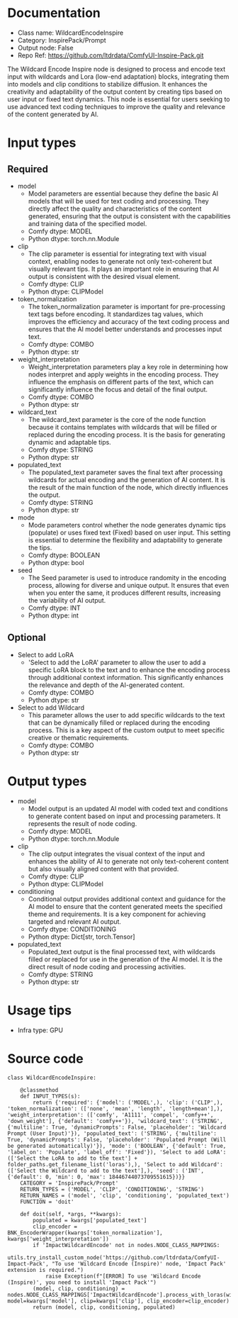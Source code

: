 # Documentation
- Class name: WildcardEncodeInspire
- Category: InspirePack/Prompt
- Output node: False
- Repo Ref: https://github.com/ltdrdata/ComfyUI-Inspire-Pack.git

The Wildcard Encode Inspire node is designed to process and encode text input with wildcards and Lora (low-end adaptation) blocks, integrating them into models and clip conditions to stabilize diffusion. It enhances the creativity and adaptability of the output content by creating tips based on user input or fixed text dynamics. This node is essential for users seeking to use advanced text coding techniques to improve the quality and relevance of the content generated by AI.

# Input types
## Required
- model
    - Model parameters are essential because they define the basic AI models that will be used for text coding and processing. They directly affect the quality and characteristics of the content generated, ensuring that the output is consistent with the capabilities and training data of the specified model.
    - Comfy dtype: MODEL
    - Python dtype: torch.nn.Module
- clip
    - The clip parameter is essential for integrating text with visual context, enabling nodes to generate not only text-coherent but visually relevant tips. It plays an important role in ensuring that AI output is consistent with the desired visual element.
    - Comfy dtype: CLIP
    - Python dtype: CLIPModel
- token_normalization
    - The token_normalization parameter is important for pre-processing text tags before encoding. It standardizes tag values, which improves the efficiency and accuracy of the text coding process and ensures that the AI model better understands and processes input text.
    - Comfy dtype: COMBO
    - Python dtype: str
- weight_interpretation
    - Weight_interpretation parameters play a key role in determining how nodes interpret and apply weights in the encoding process. They influence the emphasis on different parts of the text, which can significantly influence the focus and detail of the final output.
    - Comfy dtype: COMBO
    - Python dtype: str
- wildcard_text
    - The wildcard_text parameter is the core of the node function because it contains templates with wildcards that will be filled or replaced during the encoding process. It is the basis for generating dynamic and adaptable tips.
    - Comfy dtype: STRING
    - Python dtype: str
- populated_text
    - The populated_text parameter saves the final text after processing wildcards for actual encoding and the generation of AI content. It is the result of the main function of the node, which directly influences the output.
    - Comfy dtype: STRING
    - Python dtype: str
- mode
    - Mode parameters control whether the node generates dynamic tips (populate) or uses fixed text (Fixed) based on user input. This setting is essential to determine the flexibility and adaptability to generate the tips.
    - Comfy dtype: BOOLEAN
    - Python dtype: bool
- seed
    - The Seed parameter is used to introduce randomity in the encoding process, allowing for diverse and unique output. It ensures that even when you enter the same, it produces different results, increasing the variability of AI output.
    - Comfy dtype: INT
    - Python dtype: int
## Optional
- Select to add LoRA
    - 'Select to add the LoRA' parameter to allow the user to add a specific LoRA block to the text and to enhance the encoding process through additional context information. This significantly enhances the relevance and depth of the AI-generated content.
    - Comfy dtype: COMBO
    - Python dtype: str
- Select to add Wildcard
    - This parameter allows the user to add specific wildcards to the text that can be dynamically filled or replaced during the encoding process. This is a key aspect of the custom output to meet specific creative or thematic requirements.
    - Comfy dtype: COMBO
    - Python dtype: str

# Output types
- model
    - Model output is an updated AI model with coded text and conditions to generate content based on input and processing parameters. It represents the result of node coding.
    - Comfy dtype: MODEL
    - Python dtype: torch.nn.Module
- clip
    - The clip output integrates the visual context of the input and enhances the ability of AI to generate not only text-coherent content but also visually aligned content with that provided.
    - Comfy dtype: CLIP
    - Python dtype: CLIPModel
- conditioning
    - Conditional output provides additional context and guidance for the AI model to ensure that the content generated meets the specified theme and requirements. It is a key component for achieving targeted and relevant AI output.
    - Comfy dtype: CONDITIONING
    - Python dtype: Dict[str, torch.Tensor]
- populated_text
    - Populated_text output is the final processed text, with wildcards filled or replaced for use in the generation of the AI model. It is the direct result of node coding and processing activities.
    - Comfy dtype: STRING
    - Python dtype: str

# Usage tips
- Infra type: GPU

# Source code
```
class WildcardEncodeInspire:

    @classmethod
    def INPUT_TYPES(s):
        return {'required': {'model': ('MODEL',), 'clip': ('CLIP',), 'token_normalization': (['none', 'mean', 'length', 'length+mean'],), 'weight_interpretation': (['comfy', 'A1111', 'compel', 'comfy++', 'down_weight'], {'default': 'comfy++'}), 'wildcard_text': ('STRING', {'multiline': True, 'dynamicPrompts': False, 'placeholder': 'Wildcard Prompt (User Input)'}), 'populated_text': ('STRING', {'multiline': True, 'dynamicPrompts': False, 'placeholder': 'Populated Prompt (Will be generated automatically)'}), 'mode': ('BOOLEAN', {'default': True, 'label_on': 'Populate', 'label_off': 'Fixed'}), 'Select to add LoRA': (['Select the LoRA to add to the text'] + folder_paths.get_filename_list('loras'),), 'Select to add Wildcard': (['Select the Wildcard to add to the text'],), 'seed': ('INT', {'default': 0, 'min': 0, 'max': 18446744073709551615})}}
    CATEGORY = 'InspirePack/Prompt'
    RETURN_TYPES = ('MODEL', 'CLIP', 'CONDITIONING', 'STRING')
    RETURN_NAMES = ('model', 'clip', 'conditioning', 'populated_text')
    FUNCTION = 'doit'

    def doit(self, *args, **kwargs):
        populated = kwargs['populated_text']
        clip_encoder = BNK_EncoderWrapper(kwargs['token_normalization'], kwargs['weight_interpretation'])
        if 'ImpactWildcardEncode' not in nodes.NODE_CLASS_MAPPINGS:
            utils.try_install_custom_node('https://github.com/ltdrdata/ComfyUI-Impact-Pack', "To use 'Wildcard Encode (Inspire)' node, 'Impact Pack' extension is required.")
            raise Exception(f"[ERROR] To use 'Wildcard Encode (Inspire)', you need to install 'Impact Pack'")
        (model, clip, conditioning) = nodes.NODE_CLASS_MAPPINGS['ImpactWildcardEncode'].process_with_loras(wildcard_opt=populated, model=kwargs['model'], clip=kwargs['clip'], clip_encoder=clip_encoder)
        return (model, clip, conditioning, populated)
```